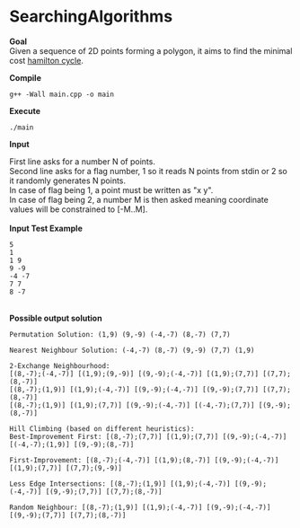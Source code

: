# SearchingAlgorithms

**Goal**<br/>
Given a sequence of 2D points forming a polygon, it aims to find the minimal cost [hamilton cycle](https://en.wikipedia.org/wiki/Hamiltonian_path).<br/> 

**Compile**<br/>
```
g++ -Wall main.cpp -o main
```
**Execute**<br/>
```
./main
```
**Input**<br/>

First line asks for a number N of points.<br/>
Second line asks for a flag number, 1 so it reads N points from stdin or 2 so it randomly generates N points.<br/>
In case of flag being 1, a point must be written as "x y".<br/>
In case of flag being 2, a number M is then asked meaning coordinate values will be constrained to [-M..M].<br/>
<br/>**Input Test Example**<br/>
```
5
1
1 9
9 -9
-4 -7
7 7
8 -7
```
<br/>**Possible output solution**<br/>
```
Permutation Solution: (1,9) (9,-9) (-4,-7) (8,-7) (7,7)

Nearest Neighbour Solution: (-4,-7) (8,-7) (9,-9) (7,7) (1,9)

2-Exchange Neighbourhood:
[(8,-7);(-4,-7)] [(1,9);(9,-9)] [(9,-9);(-4,-7)] [(1,9);(7,7)] [(7,7);(8,-7)]
[(8,-7);(1,9)] [(1,9);(-4,-7)] [(9,-9);(-4,-7)] [(9,-9);(7,7)] [(7,7);(8,-7)]
[(8,-7);(1,9)] [(1,9);(7,7)] [(9,-9);(-4,-7)] [(-4,-7);(7,7)] [(9,-9);(8,-7)]

Hill Climbing (based on different heuristics):
Best-Improvement First: [(8,-7);(7,7)] [(1,9);(7,7)] [(9,-9);(-4,-7)] [(-4,-7);(1,9)] [(9,-9);(8,-7)]

First-Improvement: [(8,-7);(-4,-7)] [(1,9);(8,-7)] [(9,-9);(-4,-7)] [(1,9);(7,7)] [(7,7);(9,-9)]

Less Edge Intersections: [(8,-7);(1,9)] [(1,9);(-4,-7)] [(9,-9);(-4,-7)] [(9,-9);(7,7)] [(7,7);(8,-7)]

Random Neighbour: [(8,-7);(1,9)] [(1,9);(-4,-7)] [(9,-9);(-4,-7)] [(9,-9);(7,7)] [(7,7);(8,-7)]
```
